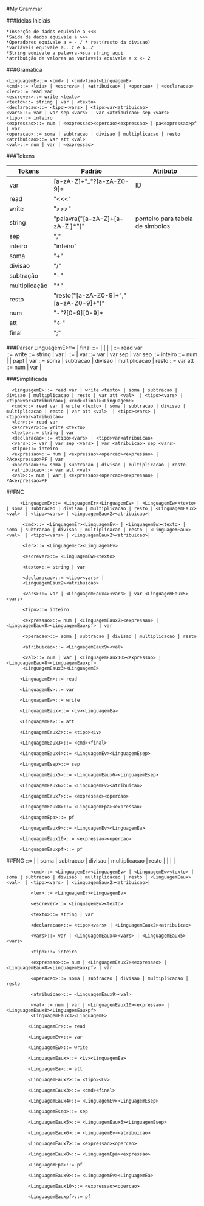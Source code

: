 #My Grammar

###Ideias Iniciais

    *Inserção de dados equivale a <<<
    *Saida de dados equivale a >>>
    *Operadores equivale a + - / * rest(resto da divisao)
    *variáveis equivale a...z e A..Z
    *String equivale a palavra->sua string aqui
    *atribuição de valores as variaveis equivale a x <- 2

###Gramática

    <LinguagemE>::= <cmd> | <cmd>final<LinguagemE>
    <cmd>::= <leia> | <escreva> | <atribuicao> | <opercao> | <declaracao>
    <ler>::= read var   
    <escrever>::= write <texto>
    <texto>::= string | var | <texto>
    <declaracao>::= <tipo><vars> | <tipo>var<atribuicao>
    <vars>::= var | var sep <vars> | var <atribuicao> sep <vars>
    <tipo>::= inteiro
    <expressao>::= num | <expressao><opercao><expressao> | pa<expressao>pf | var
    <operacao>::= soma | subtracao | divisao | multiplicacao | resto
    <atribuicao>::= var att <val>
    <val>::= num | var | <expressao>


###Tokens


| Tokens        |     Padrão                                 | Atributo                                 |
|---------------|--------------------------------------------|------------------------------------------|
|  var          |[a-zA-Z]+"_"?[a-zA-Z0-9]*                   |  ID                                      |
| read          |  "<<<"                                     |                                          |
| write         |  ">>>"                                     |                                          |
| string        |"palavra("[a-zA-Z]+[a-zA-Z ]*")"            |   ponteiro para tabela de símbolos       |
| sep           |       ","                                  |                                          |
| inteiro       |  "inteiro"                                 |                                          |
| soma          |  "+"                                       |                                          |
| divisao       |  "/"                                       |                                          |
| subtração     |  "-"                                       |                                          |
| multiplicação |  "*"                                       |                                          |
| resto         | "resto("[a-zA-Z0-9]+","[a-zA-Z0-9]+")"     |                                          |
| num           | "-"?[0-9][0-9]*                            |                                          |
| att           | "<-"                                       |                                          |
| final         | ";"                                        |                                          |

###Parser
      LinguagemE>::= <cmd> | <cmd>final<LinguagemE>
      <cmd>::= <ler> | <escreva> | <operacao> | <atribuicao> | <declaracao>
      <ler>::= read var   
      <escrever>::= write <texto>
      <texto>::= string | var | <texto>
      <declaracao>::= <tipo><vars> | <tipo>var<atribuicao>
      <vars>::= var | var sep <vars> | var <atribuicao> sep <vars>
      <tipo>::= inteiro
      <expressao>::= num | <expressao><opercao><expressao> | pa<expressao>pf | var
      <operacao>::= soma | subtracao | divisao | multiplicacao | resto
      <atribuicao>::= var att <val>
      <val>::= num | var | <expressao>


  ###Simplificada

      <LinguagemE>::= read var | write <texto> | soma | subtracao | divisao | multiplicacao | resto | var att <val>  | <tipo><vars> | <tipo>var<atribuicao>| <cmd><final><LinguagemE>
      <cmd>::= read var | write <texto> | soma | subtracao | divisao | multiplicacao | resto | var att <val>  | <tipo><vars> | <tipo>var<atribuicao>
      <ler>::= read var   
      <escrever>::= write <texto>
      <texto>::= string | var
      <declaracao>::= <tipo><vars> | <tipo>var<atribuicao>
      <vars>::= var | var sep <vars> | var <atribuicao> sep <vars>
      <tipo>::= inteiro
      <expressao>::= num | <expressao><opercao><expressao> | PA<expressao>PF | var
      <operacao>::= soma | subtracao | divisao | multiplicacao | resto
      <atribuicao>::= var att <val>
      <val>::= num | var | <expressao><opercao><expressao> | PA<expressao>PF

   ##FNC
         
         <LinguagemE>::= <LinguagemEr><LinguagemEv> | <LinguagemEw><texto> | soma | subtracao | divisao | multiplicacao | resto | <LinguagemEaux> <val>  | <tipo><vars> | <LinguagemEaux2><atribuicao>|

          <cmd>::= <LinguagemEr><LinguagemEv> | <LinguagemEw><texto> | soma | subtracao | divisao | multiplicacao | resto | <LinguagemEaux> <val>  | <tipo><vars> | <LinguagemEaux2><atribuicao>|

          <ler>::= <LinguagemEr><LinguagemEv>   

          <escrever>::= <LinguagemEw><texto>

          <texto>::= string | var

          <declaracao>::= <tipo><vars> |  
          <LinguagemEaux2><atribuicao>

          <vars>::= var | <LinguagemEaux4><vars> | var <LinguagemEaux5><vars>  

          <tipo>::= inteiro

          <expressao>::= num | <LinguagemEaux7><expressao> | <LinguagemEaux8><LinguagemEauxpf> | var

          <operacao>::= soma | subtracao | divisao | multiplicacao | resto

          <atribuicao>::= <LinguagemEaux9><val>  

          <val>::= num | var | <LinguagemEaux10><expressao> |  <LinguagemEaux8><LinguagemEauxpf>
          <LinguagemEaux3><LinguagemE>

         <LinguagemEr>::= read

         <LinguagemEv>::= var

         <LinguagemEw>::= write

         <LinguagemEaux>::= <Lv><LinguagemEa>

         <LinguagemEa>::= att

         <LinguagemEaux2>::= <tipo><Lv>

         <LinguagemEaux3>::= <cmd><final>

         <LinguagemEaux4>::= <LinguagemEv><LinguagemEsep>

         <LinguagemEsep>::= sep

         <LinguagemEaux5>::= <LinguagemEaux6><LinguagemEsep>

         <LinguagemEaux6>::= <LinguagemEv><atribuicao>

         <LinguagemEaux7>::= <expressao><opercao>

         <LinguagemEaux8>::= <LinguagemEpa><expressao>

         <LinguagemEpa>::= pf

         <LinguagemEaux9>::= <LinguagemEv><LinguagemEa>

         <LinguagemEaux10>::= <expressao><opercao>

         <LinguagemEauxpf>::= pf

##FNG
             <LinguagemE>::= <LinguagemEr><LinguagemEv> | <LinguagemEw><texto> | soma | subtracao | divisao | multiplicacao | resto | <LinguagemEaux> <val>  | <tipo><vars> | <LinguagemEaux2><atribuicao>|

             <cmd>::= <LinguagemEr><LinguagemEv> | <LinguagemEw><texto> | soma | subtracao | divisao | multiplicacao | resto | <LinguagemEaux> <val>  | <tipo><vars> | <LinguagemEaux2><atribuicao>|

             <ler>::= <LinguagemEr><LinguagemEv>   

             <escrever>::= <LinguagemEw><texto>

             <texto>::= string | var

             <declaracao>::= <tipo><vars> | <LinguagemEaux2><atribuicao>

             <vars>::= var | <LinguagemEaux4><vars> | <LinguagemEaux5><vars>  

             <tipo>::= inteiro

             <expressao>::= num | <LinguagemEaux7><expressao> | <LinguagemEaux8><LinguagemEauxpf> | var

             <operacao>::= soma | subtracao | divisao | multiplicacao | resto

             <atribuicao>::= <LinguagemEaux9><val>  

             <val>::= num | var | <LinguagemEaux10><expressao> |  <LinguagemEaux8><LinguagemEauxpf>
             <LinguagemEaux3><LinguagemE>

            <LinguagemEr>::= read

            <LinguagemEv>::= var

            <LinguagemEw>::= write

            <LinguagemEaux>::= <Lv><LinguagemEa>

            <LinguagemEa>::= att

            <LinguagemEaux2>::= <tipo><Lv>

            <LinguagemEaux3>::= <cmd><final>

            <LinguagemEaux4>::= <LinguagemEv><LinguagemEsep>

            <LinguagemEsep>::= sep

            <LinguagemEaux5>::= <LinguagemEaux6><LinguagemEsep>

            <LinguagemEaux6>::= <LinguagemEv><atribuicao>

            <LinguagemEaux7>::= <expressao><opercao>

            <LinguagemEaux8>::= <LinguagemEpa><expressao>

            <LinguagemEpa>::= pf

            <LinguagemEaux9>::= <LinguagemEv><LinguagemEa>

            <LinguagemEaux10>::= <expressao><opercao>

            <LinguagemEauxpf>::= pf
